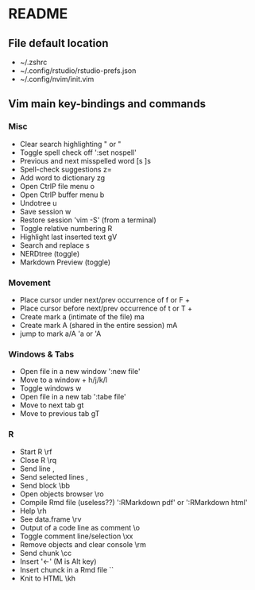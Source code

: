 # README 

## File default location 

- ~/.zshrc
- ~/.config/rstudio/rstudio-prefs.json
- ~/.config/nvim/init.vim

## Vim main key-bindings and commands

### Misc

- Clear search highlighting            "<C-l> or <space><space>"
- Toggle spell check off               ':set nospell'
- Previous and next misspelled word    [s ]s
- Spell-check suggestions              z=
- Add word to dictionary               zg
- Open CtrlP file menu                 <space>o
- Open CtrlP buffer menu               <space>b
- Undotree                             <space>u
- Save session                         <space>w
- Restore session                      'vim -S' (from a terminal)
- Toggle relative numbering            <space>R
- Highlight last inserted text         gV
- Search and replace                   <space>s
- NERDtree (toggle)                    <C-n>
- Markdown Preview (toggle)            <C-p>

### Movement

- Place cursor under next/prev occurrence of <chr>    f or F + <chr>
- Place cursor before next/prev occurrence of <chr>   t or T + <chr>
- Create mark a (intimate of the file)                ma
- Create mark A (shared in the entire session)        mA
- jump to mark a/A                                    'a or 'A

### Windows & Tabs

- Open file in a new window            ':new file'
- Move to a window                     <C-w> + h/j/k/l
- Toggle windows                       <space>w
- Open file in a new tab               ':tabe file'
- Move to next tab                     gt
- Move to previous tab                 gT

### R

- Start R                              \rf
- Close R                              \rq
- Send line                            ,
- Send selected lines                  ,
- Send block                           \bb
- Open objects browser                 \ro
- Compile Rmd file (useless??)         ':RMarkdown pdf' or ':RMarkdown html'
- Help                                 \rh
- See data.frame                       \rv
- Output of a code line as comment     \o
- Toggle comment line/selection        \xx
- Remove objects and clear console     \rm
- Send chunk                           \cc
- Insert '<-'                          <M--> (M is Alt key)
- Insert chunck in a Rmd file          ``
- Knit to HTML                         \kh


